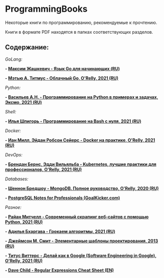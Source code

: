 # ProgrammingBooks
Некоторые книги по программированию, рекомендуемые к прочтению.

Книги в формате PDF находятся в папках соответствующих разделов.

## Содержание:

*GoLang:*

**- [Максим Жашкевич - Язык Go для начинающих (RU)](/GoLang/Zhashkevich_Go_for_Beginners_2021.pdf)**

**- [Мэтью А. Титмус - Облачный Go, O'Relly, 2021 (RU)](/GoLang/Titmus_Cloud_Native_Go_2022.pdf)**

*Python:*

**- [Васильев А.Н. - Программирование на Python в примерах и задачах, Эксмо, 2021 (RU)](/Python/Vasiliev_Programming_Python.pdf)**

*Shell:*

**- [Илья Шпигорь - Программирование на Bash с нуля, 2021 (RU)](/Shell/Bash_programming.pdf)**

*Docker:*

**- [Иан Милл, Эйдан Робсон Сейерс - Docker на практике, O'Relly, 2021 (RU)](/Docker/Mill_Seers_Docker_in_Practice.pdf)**

*DevOps:*

**- [Брендан Бернс, Эдди Вильяльба - Kubernetes, лучшие практики для профессионалов, O'Relly, 2021 (RU)](/DevOps/Berns_Kubernetes_Best_Practices.pdf)**

*Databases:*

**- [Шеннон Бредшоу - MongoDB. Полное руководство, O'Relly, 2020 (RU)](/Databases/)**

**- [PostgreSQL Notes for Professionals (GoalKicker.com)](/Databases/)**

*Разное:*

**- [Райан Митчелл - Современный скрапинг веб-сайтов с помощью Python, 2021 (RU)](/Other/Mitchel_Python_Web_Scraping.pdf)**

**- [Адилья Бхаргава - Грокаем алгоритмы, 2021 (RU)](/Other/Bkhargava_Grokaem_Algoritmy.pdf)**

**- [Джеймсон М. Смит - Элементарные шаблоны проектирования, 2013 (RU)](/Other/Smith_Elemental_Design_Patterns.pdf)**

**- [Титус Виттерс - Делай как в Google (Software Engineering in Google), O'Relly, 2021 (RU)](/Other/Software_Engineering_in_Google.pdf)**

**- [Dave Child - Regular Expressions Cheat Sheet (EN)](/Other/RegExp_cheat_sheet.pdf)**